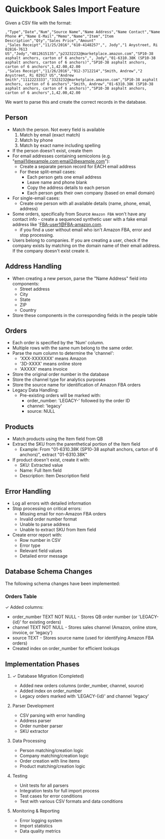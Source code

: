 # Quickbook Sales Import Feature

Given a CSV file with the format:
```csv
,"Type","Date","Num","Source Name","Name Address","Name Contact","Name Phone #","Name E-Mail","Memo","Name","Item","Item Description","Qty","Sales Price","Amount"
,"Sales Receipt","11/25/2016","610-4148257",", Jody","1 Anystreet, Ri 02816-7613 US","Jody","4012615135","p23232232@marketplace.amazon.com","SP10-38 asphalt anchors, carton of 6 anchors",", Jody","01-6310.38K (SP10-38 asphalt anchors, carton of 6 anchors)","SP10-38 asphalt anchors, carton of 6 anchors",1,42.00,42.00
,"Sales Receipt","11/26/2016","912-3712214","Smith, Andrew","2 Anystreet, Ri 02917 US","Andrew Smith","1112223333","3323232@marketplace.amazon.com","SP10-38 asphalt anchors, carton of 6 anchors","Smith, Andrew","01-6310.38K (SP10-38 asphalt anchors, carton of 6 anchors)","SP10-38 asphalt anchors, carton of 6 anchors",1,42.00,42.00
```

We want to parse this and create the correct records in the database.

## Person

* Match the person. Not every field is available
  1. Match by email (exact match)
  2. Match by phone 
  3. Match by exact name including spelling
* If the person doesn't exist, create them
* For email addresses containing semicolons (e.g. "email1@example.com;email2@example.com"):
  * Create a separate person record for EACH email address
  * For these split-email cases:
    * Each person gets one email address
    * Leave name and phone blank
    * Copy the address details to each person
    * Each person gets their own company (based on email domain)
* For single-email cases:
  * Create one person with all available details (name, phone, email, address)
* Some orders, specifically from Source `Amazon FBA` won't have any contact info - create a sequenced synthetic user with a fake email address like 'FBA-user1@FBA-amazon.com. 
  * if you find a user without email who isn't Amazon FBA, error and stop processing.
* Users belong to companies. If you are creating a user, check if the company exists by matching on the domain name of their email address. If the company doesn't exist create it.

## Address Handling
* When creating a new person, parse the "Name Address" field into components:
  * Street address
  * City
  * State
  * ZIP
  * Country
* Store these components in the corresponding fields in the people table

## Orders
* Each order is specified by the 'Num' column. 
* Multiple rows with the same num belong to the same order.
* Parse the num column to determine the 'channel':
    * 'XXX-XXXXXXX' means Amazon
    * '3D-XXXX' means online store
    * 'AXXXX' means invoice
* Store the original order number in the database
* Store the channel type for analytics purposes
* Store the source name for identification of Amazon FBA orders
* Legacy Data Handling:
  * Pre-existing orders will be marked with:
    * order_number: 'LEGACY-' followed by the order ID
    * channel: 'legacy'
    * source: NULL

## Products
* Match products using the Item field from QB
* Extract the SKU from the parenthetical portion of the Item field
  * Example: From "01-6310.38K (SP10-38 asphalt anchors, carton of 6 anchors)", extract "01-6310.38K"
* If product doesn't exist, create it with:
  * SKU: Extracted value
  * Name: Full Item field
  * Description: Item Description field

## Error Handling
* Log all errors with detailed information
* Stop processing on critical errors:
  * Missing email for non-Amazon FBA orders
  * Invalid order number format
  * Unable to parse address
  * Unable to extract SKU from Item field
* Create error report with:
  * Row number in CSV
  * Error type
  * Relevant field values
  * Detailed error message

## Database Schema Changes

The following schema changes have been implemented:

### Orders Table
✓ Added columns:
* order_number TEXT NOT NULL - Stores QB order number (or 'LEGACY-{id}' for existing orders)
* channel TEXT NOT NULL - Stores sales channel (Amazon, online store, invoice, or 'legacy')
* source TEXT - Stores source name (used for identifying Amazon FBA orders)
* Created index on order_number for efficient lookups

## Implementation Phases

1. ✓ Database Migration (Completed)
   * Added new orders columns (order_number, channel, source)
   * Added index on order_number
   * Legacy orders marked with 'LEGACY-{id}' and channel 'legacy'
   
2. Parser Development
   * CSV parsing with error handling
   * Address parser
   * Order number parser
   * SKU extractor
   
3. Data Processing
   * Person matching/creation logic
   * Company matching/creation logic
   * Order creation with line items
   * Product matching/creation logic
   
4. Testing
   * Unit tests for all parsers
   * Integration tests for full import process
   * Test cases for error conditions
   * Test with various CSV formats and data conditions

5. Monitoring & Reporting
   * Error logging system
   * Import statistics
   * Data quality metrics
